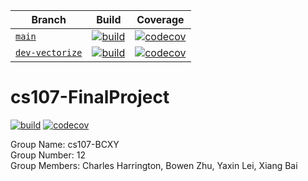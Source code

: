 | Branch                                                                           | Build                                                                                                                                                                                                    | Coverage                                                                                                                                                                  |
|----------------------------------------------------------------------------------|----------------------------------------------------------------------------------------------------------------------------------------------------------------------------------------------------------|---------------------------------------------------------------------------------------------------------------------------------------------------------------------------|
| [`main`](https://github.com/cs107-BCXY/cs107-FinalProject/tree/main)             | [![build](https://github.com/cs107-BCXY/cs107-FinalProject/actions/workflows/workflow.yml/badge.svg?branch=main)](https://github.com/cs107-BCXY/cs107-FinalProject/actions/workflows/workflow.yml)       | [![codecov](https://codecov.io/gh/cs107-BCXY/cs107-FinalProject/branch/main/graph/badge.svg?token=LJX9AH62PE)](https://codecov.io/gh/cs107-BCXY/cs107-FinalProject)       |
| [`dev-vectorize`](https://github.com/cs107-BCXY/cs107-FinalProject/tree/dev-vectorize) | [![build](https://github.com/cs107-BCXY/cs107-FinalProject/actions/workflows/workflow.yml/badge.svg?branch=dev-vectorize)](https://github.com/cs107-BCXY/cs107-FinalProject/actions/workflows/workflow.yml) | [![codecov](https://codecov.io/gh/cs107-BCXY/cs107-FinalProject/branch/dev-vectorize/graph/badge.svg?token=LJX9AH62PE)](https://codecov.io/gh/cs107-BCXY/cs107-FinalProject) |

# cs107-FinalProject
[![build](https://github.com/cs107-BCXY/cs107-FinalProject/actions/workflows/workflow.yml/badge.svg?branch=main)](https://github.com/cs107-BCXY/cs107-FinalProject/actions/workflows/workflow.yml)
[![codecov](https://codecov.io/gh/cs107-BCXY/cs107-FinalProject/branch/main/graph/badge.svg?token=LJX9AH62PE)](https://codecov.io/gh/cs107-BCXY/cs107-FinalProject)

Group Name: cs107-BCXY  
Group Number: 12  
Group Members: Charles Harrington, Bowen Zhu, Yaxin Lei, Xiang Bai
